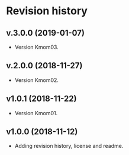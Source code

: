 Revision history
================

v.3.0.0 (2019-01-07)
--------------------

* Version Kmom03.


v.2.0.0 (2018-11-27)
--------------------

* Version Kmom02.


v1.0.1 (2018-11-22)
--------------------

* Version Kmom01.


v1.0.0 (2018-11-12)
--------------------

* Adding revision history, license and readme.
